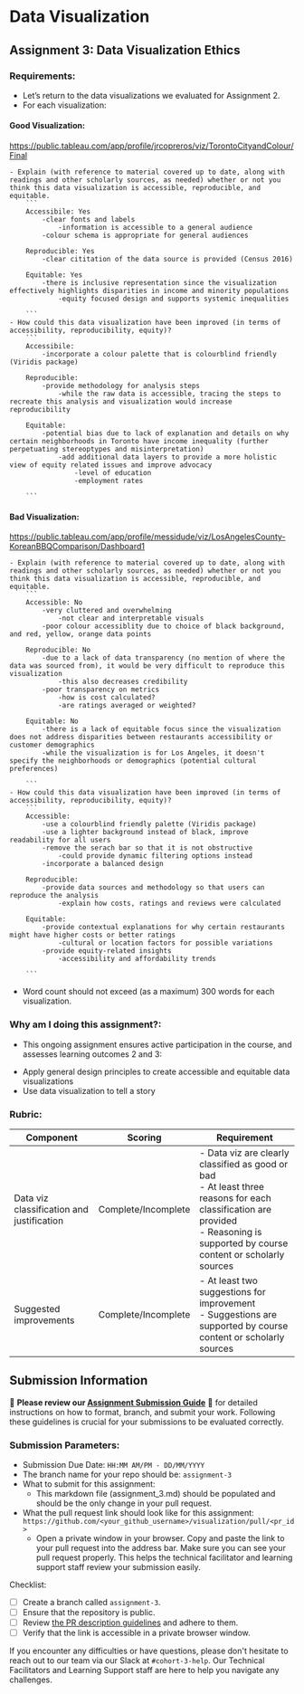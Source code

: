 # Data Visualization

## Assignment 3: Data Visualization Ethics

### Requirements:
- Let’s return to the data visualizations we evaluated for Assignment 2.  
- For each visualization: 

#### Good Visualization:

https://public.tableau.com/app/profile/jrcopreros/viz/TorontoCityandColour/Final

    - Explain (with reference to material covered up to date, along with readings and other scholarly sources, as needed) whether or not you think this data visualization is accessible, reproducible, and equitable. 
        ```
        Accessibile: Yes
            -clear fonts and labels
                -information is accessible to a general audience
            -colour schema is appropriate for general audiences

        Reproducible: Yes
            -clear cititation of the data source is provided (Census 2016)

        Equitable: Yes
            -there is inclusive representation since the visualization effectively highlights disparities in income and minority populations
                -equity focused design and supports systemic inequalities
                
        ```
    - How could this data visualization have been improved (in terms of accessibility, reproducibility, equity)?  
        ```
        Accessibile:
            -incorporate a colour palette that is colourblind friendly (Viridis package)

        Reproducible:
            -provide methodology for analysis steps
                -while the raw data is accessible, tracing the steps to recreate this analysis and visualization would increase reproducibility
        
        Equitable:
            -potential bias due to lack of explanation and details on why certain neighborhoods in Toronto have income inequality (further perpetuating stereoptypes and misinterpretation)
                -add additional data layers to provide a more holistic view of equity related issues and improve advocacy
                    -level of education
                    -employment rates

        ```

#### Bad Visualization:

https://public.tableau.com/app/profile/messidude/viz/LosAngelesCounty-KoreanBBQComparison/Dashboard1

    - Explain (with reference to material covered up to date, along with readings and other scholarly sources, as needed) whether or not you think this data visualization is accessible, reproducible, and equitable. 
        ```
        Accessible: No
            -very cluttered and overwhelming
                -not clear and interpretable visuals
            -poor colour accessiblity due to choice of black background, and red, yellow, orange data points

        Reproducible: No
            -due to a lack of data transparency (no mention of where the data was sourced from), it would be very difficult to reproduce this visualization
                -this also decreases credibility
            -poor transparency on metrics
                -how is cost calculated?
                -are ratings averaged or weighted?

        Equitable: No
            -there is a lack of equitable focus since the visualization does not address disparities between restaurants accessibility or customer demographics
            -while the visualization is for Los Angeles, it doesn't specify the neighborhoods or demographics (potential cultural preferences)

        ```
    - How could this data visualization have been improved (in terms of accessibility, reproducibility, equity)?  
        ```
        Accessible:
            -use a colourblind friendly palette (Viridis package)
            -use a lighter background instead of black, improve readability for all users
            -remove the serach bar so that it is not obstructive
                -could provide dynamic filtering options instead
            -incorporate a balanced design

        Reproducible:
            -provide data sources and methodology so that users can reproduce the analysis
                -explain how costs, ratings and reviews were calculated

        Equitable:
            -provide contextual explanations for why certain restaurants might have higher costs or better ratings
                -cultural or location factors for possible variations
            -provide equity-related insights
                -accessibility and affordability trends

        ```
- Word count should not exceed (as a maximum) 300 words for each visualization. 

### Why am I doing this assignment?:
- This ongoing assignment ensures active participation in the course, and assesses learning outcomes 2 and 3:  
* Apply general design principles to create accessible and equitable data visualizations
* Use data visualization to tell a story

### Rubric:
| Component               | Scoring   | Requirement                                                 |
|-------------------------|-----------|-------------------------------------------------------------|
| Data viz classification and justification | Complete/Incomplete | - Data viz are clearly classified as good or bad<br />- At least three reasons for each classification are provided<br />- Reasoning is supported by course content or scholarly sources |
| Suggested improvements  | Complete/Incomplete | - At least two suggestions for improvement<br />- Suggestions are supported by course content or scholarly sources |

## Submission Information

🚨 **Please review our [Assignment Submission Guide](https://github.com/UofT-DSI/onboarding/blob/main/onboarding_documents/submissions.md)** 🚨 for detailed instructions on how to format, branch, and submit your work. Following these guidelines is crucial for your submissions to be evaluated correctly.

### Submission Parameters:
* Submission Due Date: `HH:MM AM/PM - DD/MM/YYYY`
* The branch name for your repo should be: `assignment-3`
* What to submit for this assignment:
    * This markdown file (assignment_3.md) should be populated and should be the only change in your pull request.
* What the pull request link should look like for this assignment: `https://github.com/<your_github_username>/visualization/pull/<pr_id>`
    * Open a private window in your browser. Copy and paste the link to your pull request into the address bar. Make sure you can see your pull request properly. This helps the technical facilitator and learning support staff review your submission easily.

Checklist:
- [ ] Create a branch called `assignment-3`.
- [ ] Ensure that the repository is public.
- [ ] Review [the PR description guidelines](https://github.com/UofT-DSI/onboarding/blob/main/onboarding_documents/submissions.md#guidelines-for-pull-request-descriptions) and adhere to them.
- [ ] Verify that the link is accessible in a private browser window.

If you encounter any difficulties or have questions, please don't hesitate to reach out to our team via our Slack at `#cohort-3-help`. Our Technical Facilitators and Learning Support staff are here to help you navigate any challenges.
